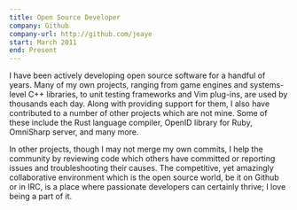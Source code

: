 ```yaml
---
title: Open Source Developer
company: Github
company-url: http://github.com/jeaye
start: March 2011
end: Present
---
```


I have been actively developing open source software for a handful of years. Many of my own projects, ranging from game engines and systems-level C++ libraries, to unit testing frameworks and Vim plug-ins, are used by thousands each day. Along with providing support for them, I also have contributed to a number of other projects which are not mine. Some of these include the Rust language compiler, OpenID library for Ruby, OmniSharp server, and many more.

In other projects, though I may not merge my own commits, I help the community by reviewing code which others have committed or reporting issues and troubleshooting their causes. The competitive, yet amazingly collaborative environment which is the open source world, be it on Github or in IRC, is a place where passionate developers can certainly thrive; I love being a part of it.
